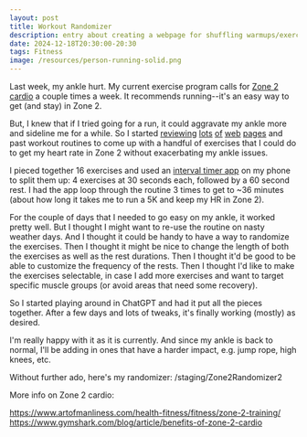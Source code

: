 ```yaml
---
layout: post
title: Workout Randomizer
description: entry about creating a webpage for shuffling warmups/exercises
date: 2024-12-18T20:30:00-20:30
tags: Fitness
image: /resources/person-running-solid.png
---
```

Last week, my ankle hurt. My current exercise program calls for [Zone 2 cardio](https://www.muscleandstrength.com/articles/beginners-guide-to-zone-2-cardio) a couple times a week. It recommends running--it's an easy way to get (and stay) in Zone 2.

But, I knew that if I tried going for a run, it could aggravate my ankle more and sideline me for a while. So I started [reviewing](https://www.mindbodygreen.com/articles/warm-up-exercises) [lots](https://www.menshealth.com/fitness/a39842101/warm-up-exercises/) [of](https://www.verywellfit.com/try-these-warm-up-exercises-before-your-next-workout-5179930) [web](https://www.nerdfitness.com/blog/warm-up/) [pages](https://yurielkaim.com/dynamic-warm-up-exercises/) and past workout routines to come up with a handful of exercises that I could do to get my heart rate in Zone 2 without exacerbating my ankle issues.

I pieced together 16 exercises and used an [interval timer app](https://apps.apple.com/us/app/interval-timer-custom-workout/id1448144846) on my phone to split them up: 4 exercises at 30 seconds each, followed by a 60 second rest. I had the app loop through the routine 3 times to get to ~36 minutes (about how long it takes me to run a 5K and keep my HR in Zone 2).

For the couple of days that I needed to go easy on my ankle, it worked pretty well. But I thought I might want to re-use the routine on nasty weather days. And I thought it could be handy to have a way to randomize the exercises. Then I thought it might be nice to change the length of both the exercises as well as the rest durations. Then I thought it'd be good to be able to customize the frequency of the rests. Then I thought I'd like to make the exercises selectable, in case I add more exercises and want to target specific muscle groups (or avoid areas that need some recovery).

So I started playing around in ChatGPT and had it put all the pieces together. After a few days and lots of tweaks, it's finally working (mostly) as desired.

I'm really happy with it as it is currently. And since my ankle is back to normal, I'll be adding in ones that have a harder impact, e.g. jump rope, high knees, etc.

Without further ado, here's my randomizer: /staging/Zone2Randomizer2

More info on Zone 2 cardio:

https://www.artofmanliness.com/health-fitness/fitness/zone-2-training/
https://www.gymshark.com/blog/article/benefits-of-zone-2-cardio
